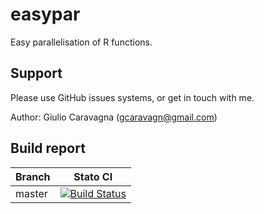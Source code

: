 # easypar
Easy parallelisation of R functions.

## Support

Please use GitHub issues systems, or get in touch with me.

Author: Giulio Caravagna (gcaravagn@gmail.com)

## Build report

| Branch              | Stato CI      |
|---------------------|---------------|
| master | [![Build Status](https://travis-ci.org/caravagn/easypar.svg?branch=master)](https://travis-ci.org/caravagn/easypar) |

